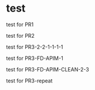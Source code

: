 # test

test for PR1

test for PR2

test for PR3-2-2-1-1-1-1

test for PR3-FD-APIM-1

test for PR3-FD-APIM-CLEAN-2-3

test for PR3-repeat



